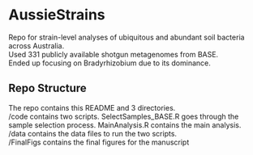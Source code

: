 # AussieStrains
Repo for strain-level analyses of ubiquitous and abundant soil bacteria across Australia.\
Used 331 publicly available shotgun metagenomes from BASE.\
Ended up focusing on Bradyrhizobium due to its dominance.

## Repo Structure
The repo contains this README and 3 directories.\
/code contains two scripts. SelectSamples_BASE.R goes through the sample selection process. MainAnalysis.R contains the main analysis.\
/data contains the data files to run the two scripts.\
/FinalFigs contains the final figures for the manuscript
